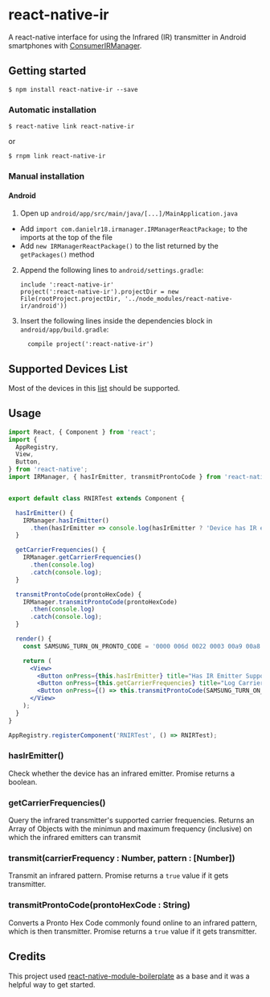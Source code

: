 # react-native-ir

A react-native interface for using the Infrared (IR) transmitter in Android smartphones with [ConsumerIRManager](https://developer.android.com/reference/android/hardware/ConsumerIrManager.html). 

## Getting started

`$ npm install react-native-ir --save`

### Automatic installation

`$ react-native link react-native-ir`

or

`$ rnpm link react-native-ir`

### Manual installation

#### Android

1. Open up `android/app/src/main/java/[...]/MainApplication.java`
  - Add `import com.danielr18.irmanager.IRManagerReactPackage;` to the imports at the top of the file
  - Add `new IRManagerReactPackage()` to the list returned by the `getPackages()` method
2. Append the following lines to `android/settings.gradle`:
  	```
  	include ':react-native-ir'
    project(':react-native-ir').projectDir = new File(rootProject.projectDir, '../node_modules/react-native-ir/android'))
  	```
3. Insert the following lines inside the dependencies block in `android/app/build.gradle`:
  	```
      compile project(':react-native-ir')
  	```

## Supported Devices List

Most of the devices in this [list](https://en.wikipedia.org/wiki/List_of_devices_with_IR_blaster#Smartphones) should be supported.


## Usage

```jsx
import React, { Component } from 'react';
import {
  AppRegistry,
  View,
  Button,
} from 'react-native';
import IRManager, { hasIrEmitter, transmitProntoCode } from 'react-native-ir';


export default class RNIRTest extends Component {

  hasIrEmitter() {
    IRManager.hasIrEmitter()
      .then(hasIrEmitter => console.log(hasIrEmitter ? 'Device has IR emitter' : "Device doesn't have IR emitter"));
  }

  getCarrierFrequencies() {
    IRManager.getCarrierFrequencies()
      .then(console.log)
      .catch(console.log);
  }

  transmitProntoCode(prontoHexCode) {
    IRManager.transmitProntoCode(prontoHexCode)
      .then(console.log)
      .catch(console.log);
  }

  render() {
    const SAMSUNG_TURN_ON_PRONTO_CODE = '0000 006d 0022 0003 00a9 00a8 0015 003f 0015 003f 0015 003f 0015 0015 0015 0015 0015 0015 0015 0015 0015 0015 0015 003f 0015 003f 0015 003f 0015 0015 0015 0015 0015 0015 0015 0015 0015 0015 0015 0015 0015 003f 0015 0015 0015 0015 0015 0015 0015 0015 0015 0015 0015 0015 0015 0040 0015 0015 0015 003f 0015 003f 0015 003f 0015 003f 0015 003f 0015 003f 0015 0702 00a9 00a8 0015 0015 0015 0e6e';

    return (
      <View>
        <Button onPress={this.hasIrEmitter} title="Has IR Emitter Support?" />
        <Button onPress={this.getCarrierFrequencies} title="Log Carrier Frequencies" />
        <Button onPress={() => this.transmitProntoCode(SAMSUNG_TURN_ON_PRONTO_CODE)} title="Turn on Samsung TV" />
      </View>
    );
  }
}

AppRegistry.registerComponent('RNIRTest', () => RNIRTest);
```

### hasIrEmitter()
Check whether the device has an infrared emitter. Promise returns a boolean.

### getCarrierFrequencies()
Query the infrared transmitter's supported carrier frequencies. Returns an Array of Objects with the minimun and maximum frequency (inclusive) on which the infrared emitters can transmit  

### transmit(carrierFrequency : Number, pattern : [Number])
Transmit an infrared pattern. Promise returns a `true` value if it gets transmitter.

### transmitProntoCode(prontoHexCode : String)
Converts a Pronto Hex Code commonly found online to an infrared pattern, which is then transmitter. Promise returns a `true` value if it gets transmitter.

## Credits

This project used [react-native-module-boilerplate](https://github.com/tipsi/react-native-module-boilerplate) as a base and it was a helpful way to get started.
